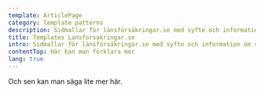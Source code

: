 ```yaml
---
template: ArticlePage
category: Template patterns
description: Sidmallar för länsförsäkringar.se med syfte och information om varje sidtyp.
title: Templates Lansforsakringar.se
intro: Sidmallar för länsförsäkringar.se med syfte och information om varje sidtyp.
contentTop: Här kan man förklara mer
lang: true
---
```

Och sen kan man säga lite mer här.

